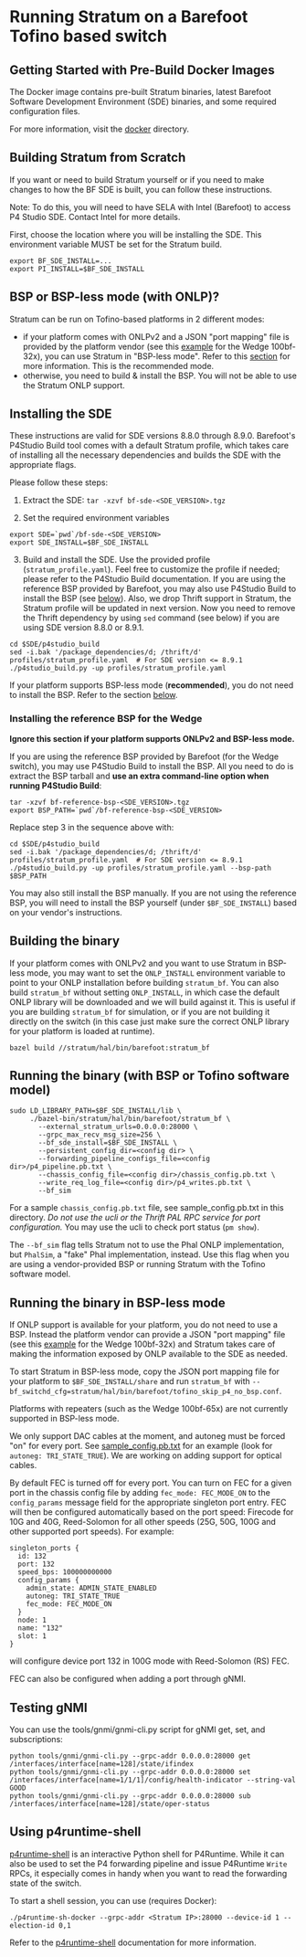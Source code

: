 # Running Stratum on a Barefoot Tofino based switch

## Getting Started with Pre-Build Docker Images

The Docker image contains pre-built Stratum binaries, latest Barefoot Software Development Environment (SDE) binaries, and some required configuration files.

For more information, visit the [docker](./docker) directory.

## Building Stratum from Scratch

If you want or need to build Stratum yourself or if you need to make changes to how the BF SDE is built, you can follow
these instructions.

Note: To do this, you will need to have SELA with Intel (Barefoot) to access P4 Studio SDE. Contact Intel for more details.

First, choose the location where you will be installing the SDE. This environment
variable MUST be set for the Stratum build.
```
export BF_SDE_INSTALL=...
export PI_INSTALL=$BF_SDE_INSTALL
```

## BSP or BSP-less mode (with ONLP)?

Stratum can be run on Tofino-based platforms in 2 different modes:
 * if your platform comes with ONLPv2 and a JSON "port mapping" file is provided
   by the platform vendor (see this
   [example](platforms/x86-64-accton-wedge100bf-32x-r0.json) for the Wedge 100bf-32x),
   you can use Stratum in "BSP-less mode". Refer to this
   [section](#running-the-binary-in-bsp-less-mode) for more information. This is
   the recommended mode.
 * otherwise, you need to build & install the BSP. You will not be able to use
   the Stratum ONLP support.

## Installing the SDE

These instructions are valid for SDE versions 8.8.0 through 8.9.0. Barefoot's
P4Studio Build tool comes with a default Stratum profile, which takes care of
installing all the necessary dependencies and builds the SDE with the
appropriate flags.

Please follow these steps:

 1. Extract the SDE: `tar -xzvf bf-sde-<SDE_VERSION>.tgz`

 2. Set the required environment variables
```
export SDE=`pwd`/bf-sde-<SDE_VERSION>
export SDE_INSTALL=$BF_SDE_INSTALL
```

 3. Build and install the SDE. Use the provided profile
    (`stratum_profile.yaml`). Feel free to customize the profile if needed;
    please refer to the P4Studio Build documentation. If you are using the
    reference BSP provided by Barefoot, you may also use P4Studio Build to
    install the BSP (see [below](#installing-the-reference-bsp-for-the-wedge)).
    Also, we drop Thrift support in Stratum, the Stratum profile will
    be updated in next version. Now you need to remove the Thrift dependency
    by using `sed` command (see below) if you are using SDE version 8.8.0 or 8.9.1.
```
cd $SDE/p4studio_build
sed -i.bak '/package_dependencies/d; /thrift/d' profiles/stratum_profile.yaml  # For SDE version <= 8.9.1
./p4studio_build.py -up profiles/stratum_profile.yaml
```

If your platform supports BSP-less mode (**recommended**), you do not need to
install the BSP. Refer to the section
[below](#running-the-binary-in-bsp-less-mode).

### Installing the reference BSP for the Wedge

**Ignore this section if your platform supports ONLPv2 and BSP-less mode.**

If you are using the reference BSP provided by Barefoot (for the Wedge switch),
you may use P4Studio Build to install the BSP. All you need to do is extract the
BSP tarball and **use an extra command-line option when running P4Studio
Build**:

```
tar -xzvf bf-reference-bsp-<SDE_VERSION>.tgz
export BSP_PATH=`pwd`/bf-reference-bsp-<SDE_VERSION>
```
Replace step 3 in the sequence above with:
```
cd $SDE/p4studio_build
sed -i.bak '/package_dependencies/d; /thrift/d' profiles/stratum_profile.yaml  # For SDE version <= 8.9.1
./p4studio_build.py -up profiles/stratum_profile.yaml --bsp-path $BSP_PATH
```

You may also still install the BSP manually. If you are not using the reference
BSP, you will need to install the BSP yourself (under `$BF_SDE_INSTALL`) based
on your vendor's instructions.

## Building the binary

If your platform comes with ONLPv2 and you want to use Stratum in BSP-less mode,
you may want to set the `ONLP_INSTALL` environment variable to point to your
ONLP installation before building `stratum_bf`. You can also build `stratum_bf`
without setting `ONLP_INSTALL`, in which case the default ONLP library will be
downloaded and we will build against it. This is useful if you are building
`stratum_bf` for simulation, or if you are not building it directly on the
switch (in this case just make sure the correct ONLP library for your platform
is loaded at runtime).

```
bazel build //stratum/hal/bin/barefoot:stratum_bf
```

## Running the binary (with BSP or Tofino software model)

```
sudo LD_LIBRARY_PATH=$BF_SDE_INSTALL/lib \
     ./bazel-bin/stratum/hal/bin/barefoot/stratum_bf \
       --external_stratum_urls=0.0.0.0:28000 \
       --grpc_max_recv_msg_size=256 \
       --bf_sde_install=$BF_SDE_INSTALL \
       --persistent_config_dir=<config dir> \
       --forwarding_pipeline_configs_file=<config dir>/p4_pipeline.pb.txt \
       --chassis_config_file=<config dir>/chassis_config.pb.txt \
       --write_req_log_file=<config dir>/p4_writes.pb.txt \
       --bf_sim
```

For a sample `chassis_config.pb.txt` file, see sample_config.pb.txt in this
directory. *Do not use the ucli or the Thrift PAL RPC service for port
configuration.* You may use the ucli to check port status (`pm show`).

The `--bf_sim` flag tells Stratum not to use the Phal ONLP implementation, but
`PhalSim`, a "fake" Phal implementation, instead. Use this flag when you are
using a vendor-provided BSP or running Stratum with the Tofino software model.

## Running the binary in BSP-less mode

If ONLP support is available for your platform, you do not need to use a
BSP. Instead the platform vendor can provide a JSON "port mapping" file (see
this [example](platforms/x86-64-accton-wedge100bf-32x-r0.json) for the Wedge
100bf-32x) and Stratum takes care of making the information exposed by ONLP
available to the SDE as needed.

To start Stratum in BSP-less mode, copy the JSON port mapping file for your
platform to `$BF_SDE_INSTALL/share` and run `stratum_bf` with
`--bf_switchd_cfg=stratum/hal/bin/barefoot/tofino_skip_p4_no_bsp.conf`.

Platforms with repeaters (such as the Wedge 100bf-65x) are not currently
supported in BSP-less mode.

We only support DAC cables at the moment, and autoneg must be forced "on" for
every port. See [sample_config.pb.txt](sample_config.pb.txt) for an example
(look for `autoneg: TRI_STATE_TRUE`). We are working on adding support for
optical cables.

By default FEC is turned off for every port. You can turn on FEC for a given
port in the chassis config file by adding `fec_mode: FEC_MODE_ON` to the
`config_params` message field for the appropriate singleton port entry. FEC will
then be configured automatically based on the port speed: Firecode for 10G and
40G, Reed-Solomon for all other speeds (25G, 50G, 100G and other supported port
speeds). For example:
```
singleton_ports {
  id: 132
  port: 132
  speed_bps: 100000000000
  config_params {
    admin_state: ADMIN_STATE_ENABLED
    autoneg: TRI_STATE_TRUE
    fec_mode: FEC_MODE_ON
  }
  node: 1
  name: "132"
  slot: 1
}
```
will configure device port 132 in 100G mode with Reed-Solomon (RS) FEC.

FEC can also be configured when adding a port through gNMI.

## Testing gNMI

You can use the tools/gnmi/gnmi-cli.py script for gNMI get, set, and subscriptions:
```
python tools/gnmi/gnmi-cli.py --grpc-addr 0.0.0.0:28000 get /interfaces/interface[name=128]/state/ifindex
python tools/gnmi/gnmi-cli.py --grpc-addr 0.0.0.0:28000 set /interfaces/interface[name=1/1/1]/config/health-indicator --string-val GOOD
python tools/gnmi/gnmi-cli.py --grpc-addr 0.0.0.0:28000 sub /interfaces/interface[name=128]/state/oper-status
```

## Using p4runtime-shell

[p4runtime-shell](https://github.com/p4lang/p4runtime-shell) is an interactive
Python shell for P4Runtime. While it can also be used to set the P4 forwarding
pipeline and issue P4Runtime `Write` RPCs, it especially comes in handy when you
want to read the forwarding state of the switch.

To start a shell session, you can use (requires Docker):
```
./p4runtime-sh-docker --grpc-addr <Stratum IP>:28000 --device-id 1 --election-id 0,1
```

Refer to the [p4runtime-shell](https://github.com/p4lang/p4runtime-shell)
documentation for more information.
